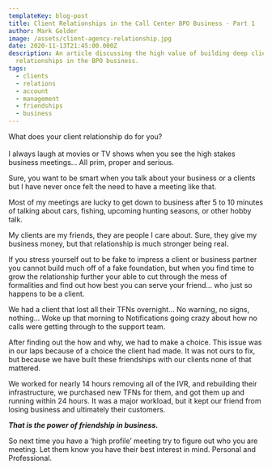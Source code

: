 ```yaml
---
templateKey: blog-post
title: Client Relationships in the Call Center BPO Business - Part 1
author: Mark Golder
image: /assets/client-agency-relationship.jpg
date: 2020-11-13T21:45:00.000Z
description: An article discussing the high value of building deep client
  relationships in the BPO business.
tags:
  - clients
  - relations
  - account
  - management
  - friendships
  - business
---
```



What does your client relationship do for you?\
\
I always laugh at movies or TV shows when you see the high stakes business meetings... All prim, proper and serious.

Sure, you want to be smart when you talk about your business or a clients but I have never once felt the need to have a meeting like that.

Most of my meetings are lucky to get down to business after 5 to 10 minutes of talking about cars, fishing, upcoming hunting seasons, or other hobby talk.

My clients are my friends, they are people I care about. Sure, they give my business money, but that relationship is much stronger being real.

If you stress yourself out to be fake to impress a client or business partner you cannot build much off of a fake foundation, but when you find time to grow the relationship further your able to cut through the mess of formalities and find out how best you can serve your friend… who just so happens to be a client.

We had a client that lost all their TFNs overnight… No warning, no signs, nothing… Woke up that morning to Notifications going crazy about how no calls were getting through to the support team.

After finding out the how and why, we had to make a choice. This issue was in our laps because of a choice the client had made. It was not ours to fix, but because we have built these friendships with our clients none of that mattered.

We worked for nearly 14 hours removing all of the IVR, and rebuilding their infrastructure, we purchased new TFNs for them, and got them up and running within 24 hours. It was a major workload, but it kept our friend from losing business and ultimately their customers.

***That is the power of friendship in business.***

So next time you have a ‘high profile’ meeting try to figure out who you are meeting. Let them know you have their best interest in mind. Personal and Professional.